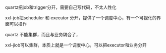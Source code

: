 quartz把job和trigger分开，需要自己写代码，不太人性化

xxl-job把scheduler 和 executor 分开，提供了一个调度中心，有一个可视化的界面可以操作



quartz 不能集群，而且与业务耦合了，

xxl-jiob可以集群，本质上就是一个调度中心，可以把executor和业务分开